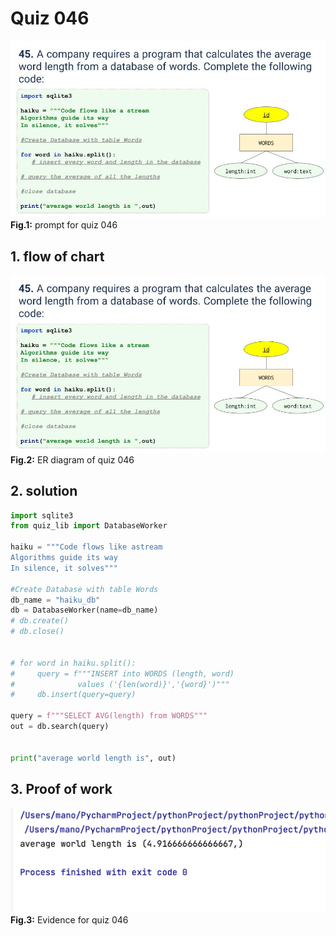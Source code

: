 # Quiz 046
![quiz_046.jpg](..%2F..%2Fassets%2Fprompt%2Fquiz_043-050%2Fquiz_046.jpg)
**Fig.1:** prompt for quiz 046

## 1. flow of chart
![quiz_046.jpg](..%2F..%2Fassets%2Fprompt%2Fquiz_043-050%2Fquiz_046.jpg)
**Fig.2:** ER diagram of quiz 046

## 2. solution
```.py
import sqlite3
from quiz_lib import DatabaseWorker

haiku = """Code flows like astream
Algorithms guide its way
In silence, it solves"""

#Create Database with table Words
db_name = "haiku_db"
db = DatabaseWorker(name=db_name)
# db.create()
# db.close()


# for word in haiku.split():
#     query = f"""INSERT into WORDS (length, word)
#              values ('{len(word)}','{word}')"""
#     db.insert(query=query)

query = f"""SELECT AVG(length) from WORDS"""
out = db.search(query)


print("average world length is", out)
```

## 3. Proof of work
![evidence_046.png](..%2F..%2Fassets%2Fevidence%2Fevidence_043-050%2Fevidence_046.png)
**Fig.3:** Evidence for quiz 046